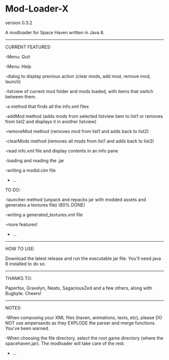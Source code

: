 # Mod-Loader-X
version 0.3.2

A modloader for Space Haven written in Java 8.

---



CURRENT FEATURES:

-Menu: Quit

-Menu: Help

-dialog to display previous action (clear mods, add mod, remove mod, launch)

-listview of current mod folder and mods loaded, with items that switch between them.

-a method that finds all the info.xml files

-addMod method (adds mods from selected listview item to list1 or removes from list2 and displays it in another listview)

-removeMod method (removes mod from list1 and adds back to list2)

-clearMods method (removes all mods from list1 and adds back to list2)

-read info.xml file and display contents in an info pane

-loading and reading the .jar

-writing a modid.cim file

- ...



TO DO:

-launcher method (unpack and repacks jar with modded assets and generates a textures file) (80% DONE)

-writing a generated_textures.xml file

-more features!

- ...



---

HOW TO USE:

Download the latest release and run the executable jar file. You'll need java 8 installed to do so.

---

THANKS TO:

Paperfox, Gravelyn, Neato, SagaciousZed and a few others, along with Bugbyte. Cheers!

---

NOTES:

-When composing your XML files (haven, animations, texts, etc), please DO NOT use ampersands as they EXPLODE the parser and merge functions. You've been warned.

-When choosing the file directory, select the root game directory (where the spacehaven.jar). The modloader will take care of the rest.

- ...

